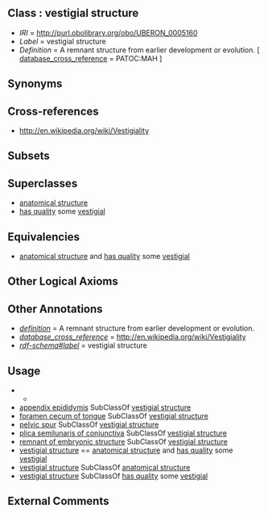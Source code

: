 
## Class : vestigial structure

 * *IRI* = http://purl.obolibrary.org/obo/UBERON_0005160
 * *Label* = vestigial structure
 * *Definition* = A remnant structure from earlier development or evolution. [ [database_cross_reference](../../ef/oboInOwl#hasDbXref.md) = PATOC:MAH ]

## Synonyms


## Cross-references

 * http://en.wikipedia.org/wiki/Vestigiality

## Subsets


## Superclasses

 * [anatomical structure](../../UBERON/61/UBERON_0000061.md)
 * [has quality](../../RO/86/RO_0000086.md) some [vestigial](../../PATO/88/PATO_0000588.md)

## Equivalencies

 * [anatomical structure](../../UBERON/61/UBERON_0000061.md) and [has quality](../../RO/86/RO_0000086.md) some [vestigial](../../PATO/88/PATO_0000588.md)

## Other Logical Axioms


## Other Annotations

 * *[definition](../../IAO/15/IAO_0000115.md)* = A remnant structure from earlier development or evolution.
 * *[database_cross_reference](../../ef/oboInOwl#hasDbXref.md)* = http://en.wikipedia.org/wiki/Vestigiality
 * *[rdf-schema#label](../../el/rdf-schema#label.md)* = vestigial structure

## Usage

 * -
 * [appendix epididymis](../../UBERON/41/UBERON_0006641.md) SubClassOf [vestigial structure](../../UBERON/60/UBERON_0005160.md)
 * [foramen cecum of tongue](../../UBERON/99/UBERON_0006699.md) SubClassOf [vestigial structure](../../UBERON/60/UBERON_0005160.md)
 * [pelvic spur](../../UBERON/61/UBERON_0005161.md) SubClassOf [vestigial structure](../../UBERON/60/UBERON_0005160.md)
 * [plica semilunaris of conjunctiva](../../UBERON/09/UBERON_0010209.md) SubClassOf [vestigial structure](../../UBERON/60/UBERON_0005160.md)
 * [remnant of embryonic structure](../../UBERON/90/UBERON_0006590.md) SubClassOf [vestigial structure](../../UBERON/60/UBERON_0005160.md)
 * [vestigial structure](../../UBERON/60/UBERON_0005160.md) == [anatomical structure](../../UBERON/61/UBERON_0000061.md) and [has quality](../../RO/86/RO_0000086.md) some [vestigial](../../PATO/88/PATO_0000588.md)
 * [vestigial structure](../../UBERON/60/UBERON_0005160.md) SubClassOf [anatomical structure](../../UBERON/61/UBERON_0000061.md)
 * [vestigial structure](../../UBERON/60/UBERON_0005160.md) SubClassOf [has quality](../../RO/86/RO_0000086.md) some [vestigial](../../PATO/88/PATO_0000588.md)

## External Comments

